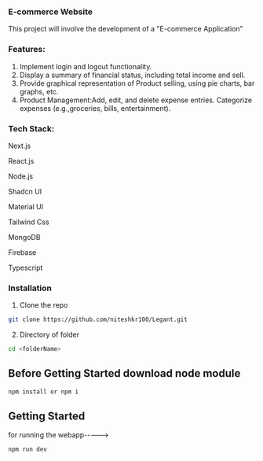 
### E-commerce Website
This project will involve the development of a "E-commerce Application”


### Features:
1. Implement login and logout functionality.
2. Display a summary of financial status, including total income and sell.
3. Provide graphical representation of Product selling, using pie charts, bar graphs, etc.
4. Product Management:Add, edit, and delete expense entries. Categorize expenses (e.g.,groceries, bills, entertainment).

### Tech Stack:
Next.js

React.js

Node.js

Shadcn UI

Material UI

Tailwind Css

MongoDB

Firebase

Typescript

### Installation

1. Clone the repo

```sh
git clone https://github.com/niteshkr100/Legant.git
```

2. Directory of folder
```sh
cd <folderName>
```

## Before Getting Started download node module
```sh
npm install or npm i
```

## Getting Started
for running the webapp----->
```sh
npm run dev
```
 
